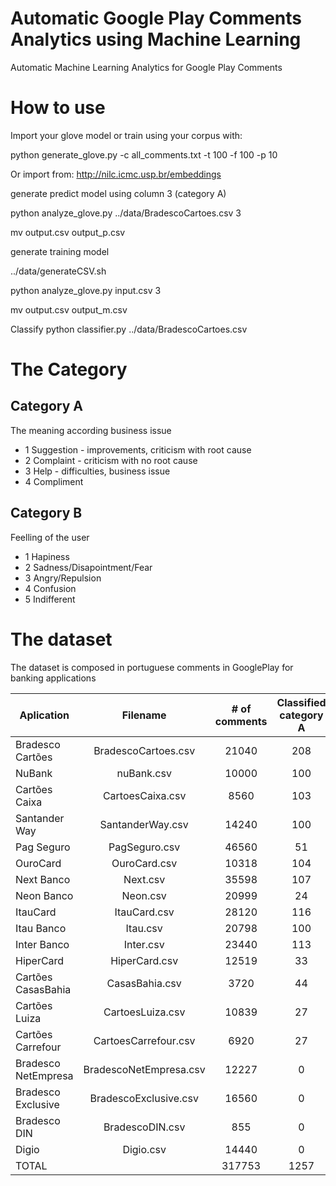 # Automatic Google Play Comments Analytics using Machine Learning
Automatic Machine Learning Analytics for Google Play Comments

# How to use
Import your glove model or train using your corpus with:

python generate_glove.py -c all_comments.txt -t 100 -f 100 -p 10 

Or import from: http://nilc.icmc.usp.br/embeddings

generate predict model using column 3 (category A)

python analyze_glove.py ../data/BradescoCartoes.csv  3

mv output.csv output_p.csv

generate training model

../data/generateCSV.sh

python analyze_glove.py input.csv 3

mv output.csv output_m.csv

Classify
python classifier.py ../data/BradescoCartoes.csv 

# The Category

## Category A 
The meaning according business issue

+ 1 Suggestion - improvements, criticism with root cause
+ 2 Complaint - criticism with no root cause
+ 3 Help - difficulties, business issue
+ 4 Compliment

## Category B
Feelling of the user

+ 1 Hapiness
+ 2 Sadness/Disapointment/Fear
+ 3 Angry/Repulsion
+ 4 Confusion
+ 5 Indifferent


# The dataset

The dataset is composed in portuguese comments in GooglePlay for banking applications

| Aplication  | Filename | # of comments      |  Classified category A | Classified Category B |
|-------------|:--------:|:------------------:|:----------------------:|:---------------------:|
|Bradesco Cartões |	BradescoCartoes.csv |	21040 |	208 |	61 |
|NuBank	| nuBank.csv |	10000 |		100	 |	45 |	
|Cartões Caixa |	CartoesCaixa.csv |		8560	 |	103 |		69 |	
|Santander Way |	SantanderWay.csv	 |	14240	 |	100	 |	0 |	
|Pag Seguro |	PagSeguro.csv	 |	46560	 |	51	 |	51 |	
|OuroCard |	OuroCard.csv |		10318 |		104 |		0 |	
|Next Banco |	Next.csv |		35598	 |	107 |		0 |	
|Neon Banco |	Neon.csv |		20999	 |	24 |		24 |	
|ItauCard |	ItauCard.csv	 |	28120 |		116	 |	55 |	
|Itau Banco |	Itau.csv |		20798	 |	100 |		0 |	
|Inter Banco |	Inter.csv	 |	23440	 |	113 |		0 |	
|HiperCard |	HiperCard.csv	 |	12519 |		33 |		0 |	
|Cartões CasasBahia |	CasasBahia.csv	 |	3720	 |	44	 |	0 |	
|Cartões Luiza |	CartoesLuiza.csv |		10839 |		27 |		0 |	
|Cartões Carrefour |	CartoesCarrefour.csv |		6920	 |	27 |		0 |	
|Bradesco NetEmpresa |	BradescoNetEmpresa.csv |		12227 |		0 |		0 |	
|Bradesco Exclusive |	BradescoExclusive.csv	 |	16560	 |	0 |		0 |	
|Bradesco DIN| BradescoDIN.csv |		855 |		0	 |	0 |	
|Digio |	Digio.csv	 |	14440 |		0 |		0 |	
|TOTAL|	 |			317753 |		1257	 |	305 |	



